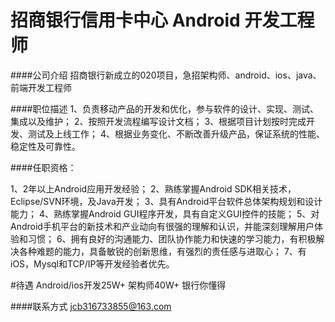 招商银行信用卡中心 Android 开发工程师
==========


####公司介绍
招商银行新成立的020项目，急招架构师、android、ios、java、前端开发工程师

####职位描述
1、负责移动产品的开发和优化，参与软件的设计、实现、测试、集成以及维护； 
2、按照开发流程编写设计文档； 
3、根据项目计划按时完成开发、测试及上线工作； 
4、根据业务变化、不断改善升级产品，保证系统的性能、稳定性及可靠性。

####任职资格：

1、2年以上Android应用开发经验； 
2、熟练掌握Android SDK相关技术，Eclipse/SVN环境，及Java开发； 
3、具有Android平台软件总体架构规划和设计能力； 
4、熟练掌握Android GUI程序开发，具有自定义GUI控件的技能； 
5、对Android手机平台的新技术和产业动向有很强的理解和认识，并能深刻理解用户体验和习惯； 
6、拥有良好的沟通能力、团队协作能力和快速的学习能力，有积极解决各种难题的能力，具备敏锐的创新思维，有强烈的责任感与进取心； 
7、有iOS，Mysql和TCP/IP等开发经验者优先。

#待遇
Android/ios开发25W+
架构师40W+
银行你懂得

####联系方式
[jcb316733855@163.com](mailto:jcb316733855@163.com)

